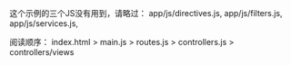 这个示例的三个JS没有用到，请略过：
app/js/directives.js,
app/js/filters.js,
app/js/services.js,


阅读顺序：
index.html > main.js > routes.js > controllers.js > controllers/views